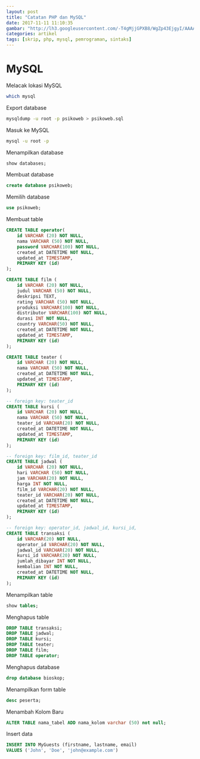 ```yaml
---
layout: post
title: "Catatan PHP dan MySQL"
date: 2017-11-11 11:10:35
gambar: "http://lh3.googleusercontent.com/-T4gMjjGPXB8/WgZp43EjgyI/AAAAAAAACro/Ker3LeH2WjIox1Xf3Z1zFMl8Jx5NtnM1wCLcBGAs/s900/php-elephant-logo-bd4f9d83be8c8563248fe4793f90bae7.png"
categories: artikel
tags: [skrip, php, mysql, pemrograman, sintaks]
---
```


# MySQL

Melacak lokasi MySQL

```bash
which mysql
```

Export database

```bash
mysqldump -u root -p psikoweb > psikoweb.sql
```

Masuk ke MySQL

```bash
mysql -u root -p
```

Menampilkan database

```sql
show databases;
```

Membuat database

```sql
create database psikoweb;
```

Memilih database

```sql
use psikoweb;
```

Membuat table

```sql
CREATE TABLE operator(
    id VARCHAR (20) NOT NULL,
    nama VARCHAR (50) NOT NULL,
    password VARCHAR(100) NOT NULL,
    created_at DATETIME NOT NULL,
    updated_at TIMESTAMP,
    PRIMARY KEY (id)
);

CREATE TABLE film (
    id VARCHAR (20) NOT NULL,
    judul VARCHAR (50) NOT NULL,
    deskripsi TEXT,
    rating VARCHAR (50) NOT NULL,
    produksi VARCHAR(100) NOT NULL,
    distributor VARCHAR(100) NOT NULL,
    durasi INT NOT NULL,
    country VARCHAR(50) NOT NULL,
    created_at DATETIME NOT NULL,
    updated_at TIMESTAMP,
    PRIMARY KEY (id)
);

CREATE TABLE teater (
    id VARCHAR (20) NOT NULL,
    nama VARCHAR (50) NOT NULL,
    created_at DATETIME NOT NULL,
    updated_at TIMESTAMP,
    PRIMARY KEY (id)
);

-- foreign key: teater_id
CREATE TABLE kursi (
    id VARCHAR (20) NOT NULL,
    nama VARCHAR (50) NOT NULL,
    teater_id VARCHAR(20) NOT NULL,
    created_at DATETIME NOT NULL,
    updated_at TIMESTAMP,
    PRIMARY KEY (id)
);

-- foreign key: film_id, teater_id
CREATE TABLE jadwal (
    id VARCHAR (20) NOT NULL,
    hari VARCHAR (50) NOT NULL,
    jam VARCHAR(20) NOT NULL,
    harga INT NOT NULL,
    film_id VARCHAR(20) NOT NULL,
    teater_id VARCHAR(20) NOT NULL,
    created_at DATETIME NOT NULL,
    updated_at TIMESTAMP,
    PRIMARY KEY (id)
);

-- foreign key: operator_id, jadwal_id, kursi_id, 
CREATE TABLE transaksi (
    id VARCHAR(20) NOT NULL,
    operator_id VARCHAR(20) NOT NULL,
    jadwal_id VARCHAR(20) NOT NULL,
    kursi_id VARCHAR(20) NOT NULL,
    jumlah_dibayar INT NOT NULL,
    kembalian INT NOT NULL,
    created_at DATETIME NOT NULL,
    PRIMARY KEY (id)
);
```

Menampilkan table

```sql
show tables;
```

Menghapus table

```sql
DROP TABLE transaksi;
DROP TABLE jadwal;
DROP TABLE kursi;
DROP TABLE teater;
DROP TABLE film;
DROP TABLE operator;
```

Menghapus database

```sql
drop database bioskop;
```

Menampilkan form table

```sql
desc peserta;
```

Menambah Kolom Baru

```sql
ALTER TABLE nama_tabel ADD nama_kolom varchar (50) not null;
```

Insert data

```sql
INSERT INTO MyGuests (firstname, lastname, email)
VALUES ('John', 'Doe', 'john@example.com')
```